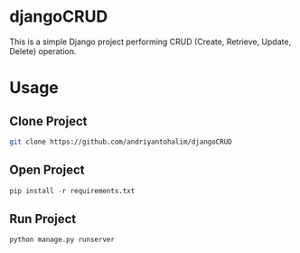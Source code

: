 # djangoCRUD
This is a simple Django project performing CRUD (Create, Retrieve, Update, Delete) operation.

# Usage
## Clone Project
```bash
git clone https://github.com/andriyantohalim/djangoCRUD
```

## Open Project
```python
pip install -r requirements.txt
```

## Run Project
```python
python manage.py runserver
```
